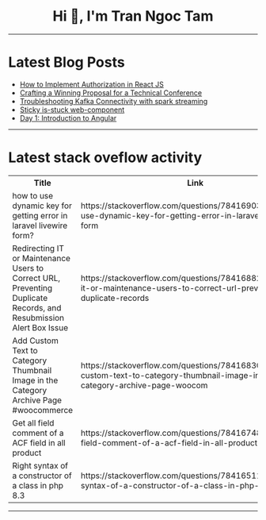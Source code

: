 <h1 align="center">Hi 👋, I'm Tran Ngoc Tam</h1>

---

# Latest Blog Posts 
<!-- BLOG-POST-LIST:START -->
- [How to Implement Authorization in React JS](https://dev.to/avinashdalvi_/how-to-implement-authorization-in-react-js-fbk)
- [Crafting a Winning Proposal for a Technical Conference](https://dev.to/epam_india_python/crafting-a-winning-proposal-for-a-technical-conference-58ne)
- [Troubleshooting Kafka Connectivity with spark streaming](https://dev.to/james_kimoune_a3474b030cb/troubleshooting-kafka-connectivity-with-spark-streaming-ga2)
- [Sticky is-stuck web-component](https://dev.to/neophen/sticky-is-stuck-web-component-59co)
- [Day 1: Introduction to Angular](https://dev.to/dipakahirav/day-1-introduction-to-angular-38co)
<!-- BLOG-POST-LIST:END -->

---

# Latest stack oveflow activity
<table>
  <tr><th>Title</th><th>Link</th></tr>
  <!-- STACKOVERFLOW:START --><tr><td>how to use dynamic key for getting error in laravel livewire form?</td><td>https://stackoverflow.com/questions/78416903/how-to-use-dynamic-key-for-getting-error-in-laravel-livewire-form</td></tr><tr><td>Redirecting IT or Maintenance Users to Correct URL, Preventing Duplicate Records, and Resubmission Alert Box Issue</td><td>https://stackoverflow.com/questions/78416882/redirecting-it-or-maintenance-users-to-correct-url-preventing-duplicate-records</td></tr><tr><td>Add Custom Text to Category Thumbnail Image in the Category Archive Page #woocommerce</td><td>https://stackoverflow.com/questions/78416830/add-custom-text-to-category-thumbnail-image-in-the-category-archive-page-woocom</td></tr><tr><td>Get all field comment of a ACF field in all product</td><td>https://stackoverflow.com/questions/78416748/get-all-field-comment-of-a-acf-field-in-all-product</td></tr><tr><td>Right syntax of a constructor of a class in php 8.3</td><td>https://stackoverflow.com/questions/78416511/right-syntax-of-a-constructor-of-a-class-in-php-8-3</td></tr><!-- STACKOVERFLOW:END -->
</table>

---



